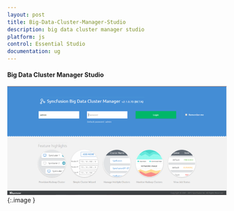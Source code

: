 ```yaml
---
layout: post
title: Big-Data-Cluster-Manager-Studio
description: big data cluster manager studio
platform: js
control: Essential Studio
documentation: ug
---
```


#### Big Data Cluster Manager Studio

![](Big-Data-Cluster-Manager-Studio_images/Big-Data-Cluster-Manager-Studio_img1.png)
{:.image }


